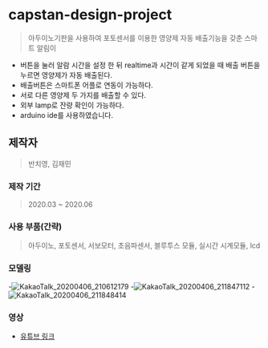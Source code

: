 # capstan-design-project
> 아두이노기판을 사용하여 포토센서를 이용한 영양제 자동 배출기능을 갖춘 스마트 알림이
- 버튼을 눌러 알람 시간을 설정 한 뒤 realtime과 시간이 같게 되었을 때   배출 버튼을 누르면 영양제가 자동 배출된다.
- 배출버튼은 스마트폰 어플로 연동이 가능하다.
- 서로 다른 영양제 두 가지를 배출할 수 있다.
- 외부 lamp로 잔량 확인이 가능하다.
- arduino ide를 사용하였습니다.

## 제작자
> 반치영, 김재민

### 제작 기간
> 2020.03 ~ 2020.06

### 사용 부품(간략)
> 아두이노, 포토센서, 서보모터, 초음파센서, 블루투스 모듈, 실시간 시계모듈, lcd

### 모델링
-![KakaoTalk_20200406_210612179](https://user-images.githubusercontent.com/80910859/148006253-de75a757-81a9-41f3-a269-21bad4203909.jpg)
-![KakaoTalk_20200406_211847112](https://user-images.githubusercontent.com/80910859/148006267-115963a9-f20d-45b9-a216-d4ebf70edf56.jpg)
-![KakaoTalk_20200406_211848414](https://user-images.githubusercontent.com/80910859/148006274-0ea0eaeb-1897-49ff-9f8b-62b43162718f.jpg)



### 영상
- [유튜브 링크](https://youtu.be/0zPFTh6iZ-U)

